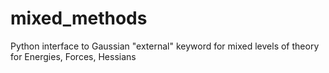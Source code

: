 # mixed_methods
Python interface to Gaussian "external" keyword for mixed levels of theory for Energies, Forces, Hessians

